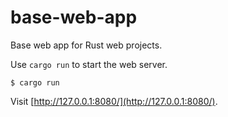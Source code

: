 # base-web-app
Base web app for Rust web projects.

Use `cargo run` to start the web server.
```
$ cargo run
```

Visit [http://127.0.0.1:8080/](http://127.0.0.1:8080/).